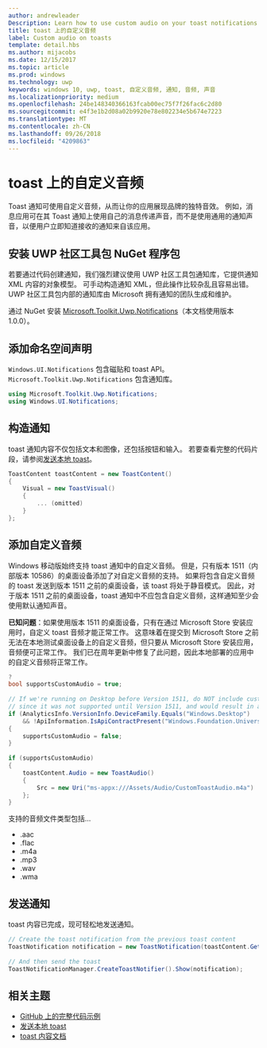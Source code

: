 ```yaml
---
author: andrewleader
Description: Learn how to use custom audio on your toast notifications.
title: toast 上的自定义音频
label: Custom audio on toasts
template: detail.hbs
ms.author: mijacobs
ms.date: 12/15/2017
ms.topic: article
ms.prod: windows
ms.technology: uwp
keywords: windows 10, uwp, toast, 自定义音频, 通知, 音频, 声音
ms.localizationpriority: medium
ms.openlocfilehash: 24be148340366163fcab00ec75f7f26fac6c2d80
ms.sourcegitcommit: e4f3e1b2d08a02b9920e78e802234e5b674e7223
ms.translationtype: MT
ms.contentlocale: zh-CN
ms.lasthandoff: 09/26/2018
ms.locfileid: "4209863"
---
```

# <a name="custom-audio-on-toasts"></a>toast 上的自定义音频

Toast 通知可使用自定义音频，从而让你的应用展现品牌的独特音效。 例如，消息应用可在其 Toast 通知上使用自己的消息传递声音，而不是使用通用的通知声音，以便用户立即知道接收的通知来自该应用。

## <a name="install-uwp-community-toolkit-nuget-package"></a>安装 UWP 社区工具包 NuGet 程序包

若要通过代码创建通知，我们强烈建议使用 UWP 社区工具包通知库，它提供通知 XML 内容的对象模型。 可手动构造通知 XML，但此操作比较杂乱且容易出错。 UWP 社区工具包内部的通知库由 Microsoft 拥有通知的团队生成和维护。

通过 NuGet 安装 [Microsoft.Toolkit.Uwp.Notifications](https://www.nuget.org/packages/Microsoft.Toolkit.Uwp.Notifications/)（本文档使用版本 1.0.0）。


## <a name="add-namespace-declarations"></a>添加命名空间声明

`Windows.UI.Notifications` 包含磁贴和 toast API。 `Microsoft.Toolkit.Uwp.Notifications` 包含通知库。

```csharp
using Microsoft.Toolkit.Uwp.Notifications;
using Windows.UI.Notifications;
```


## <a name="construct-the-notification"></a>构造通知

toast 通知内容不仅包括文本和图像，还包括按钮和输入。 若要查看完整的代码片段，请参阅[发送本地 toast](send-local-toast.md)。

```csharp
ToastContent toastContent = new ToastContent()
{
    Visual = new ToastVisual()
    {
        ... (omitted)
    }
};
```


## <a name="add-the-custom-audio"></a>添加自定义音频

Windows 移动版始终支持 toast 通知中的自定义音频。 但是，只有版本 1511（内部版本 10586）的桌面设备添加了对自定义音频的支持。 如果将包含自定义音频的 toast 发送到版本 1511 之前的桌面设备，该 toast 将处于静音模式。 因此，对于版本 1511 之前的桌面设备，toast 通知中不应包含自定义音频，这样通知至少会使用默认通知声音。

**已知问题**：如果使用版本 1511 的桌面设备，只有在通过 Microsoft Store 安装应用时，自定义 toast 音频才能正常工作。 这意味着在提交到 Microsoft Store 之前无法在本地测试桌面设备上的自定义音频，但只要从 Microsoft Store 安装应用，音频便可正常工作。 我们已在周年更新中修复了此问题，因此本地部署的应用中的自定义音频将正常工作。

```csharp
?
bool supportsCustomAudio = true;
 
// If we're running on Desktop before Version 1511, do NOT include custom audio
// since it was not supported until Version 1511, and would result in a silent toast.
if (AnalyticsInfo.VersionInfo.DeviceFamily.Equals("Windows.Desktop")
    && !ApiInformation.IsApiContractPresent("Windows.Foundation.UniversalApiContract", 2))
{
    supportsCustomAudio = false;
}
 
if (supportsCustomAudio)
{
    toastContent.Audio = new ToastAudio()
    {
        Src = new Uri("ms-appx:///Assets/Audio/CustomToastAudio.m4a")
    };
}
```

支持的音频文件类型包括...

- .aac
- .flac
- .m4a
- .mp3
- .wav
- .wma


## <a name="send-the-notification"></a>发送通知

toast 内容已完成，现可轻松地发送通知。

```csharp
// Create the toast notification from the previous toast content
ToastNotification notification = new ToastNotification(toastContent.GetXml());
             
// And then send the toast
ToastNotificationManager.CreateToastNotifier().Show(notification);
```


## <a name="related-topics"></a>相关主题

- [GitHub 上的完整代码示例](https://github.com/WindowsNotifications/quickstart-toast-with-custom-audio)
- [发送本地 toast](send-local-toast.md)
- [toast 内容文档](adaptive-interactive-toasts.md)